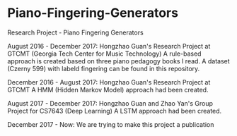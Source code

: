 # Piano-Fingering-Generators
Research Project - Piano Fingering Generators

August 2016 - December 2017: Hongzhao Guan's Research Project at GTCMT (Georgia Tech Center for Music Technology)
                             A rule-based approach is created based on three piano pedagogy books I read.
                             A dataset (Czerny 599) with labeld fingering can be found in this repository. 
                             
December 2016 - August 2017: Hongzhao Guan's Research Project at GTCMT
                             A HMM (Hidden Markov Model) approach had been created.
                             
August 2017 - December 2017: Hongzhao Guan and Zhao Yan's Group Project for CS7643 (Deep Learning)
                             A LSTM approach had been created.
                             
December 2017 - Now:         We are trying to make this project a publication

